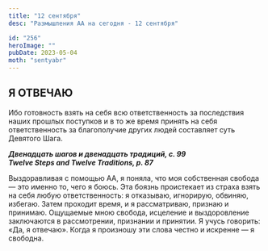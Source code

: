 ```yaml
---
title: "12 сентября"
desc: "Размышления АА на сегодня - 12 сентября"

id: "256"
heroImage: ""
pubDate: 2023-05-04
moth: "sentyabr"
---
```


## Я ОТВЕЧАЮ

Ибо готовность взять на себя всю ответственность за последствия наших прошлых
поступков и в то же время принять на себя ответственность за благополучие
других людей составляет суть Девятого Шага.

**_Двенадцать шагов и двенадцать традиций, с. 99  
Twelve Steps and Twelve Traditions, p. 87_**

Выздоравливая с помощью АА, я поняла, что моя собственная свобода — это именно
то, чего я боюсь. Эта боязнь проистекает из страха взять на себя любую
ответственность: я отказываю, игнорирую, обвиняю, избегаю. Затем проходит
время, и я рассматриваю, признаю и принимаю. Ощущаемые мною свобода, исцеление
и выздоровление заключаются в рассмотрении, признании и принятии. Я учусь
говорить: «Да, я отвечаю». Когда я произношу эти слова честно и искренне — я
свободна.
